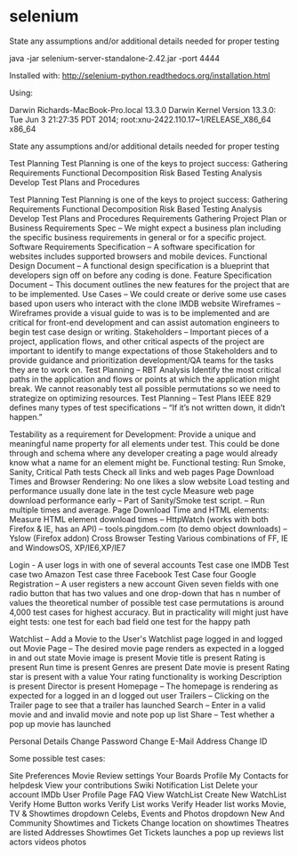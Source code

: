 selenium
========

State any assumptions and/or additional details needed for proper testing

java -jar selenium-server-standalone-2.42.jar -port 4444

Installed with:
http://selenium-python.readthedocs.org/installation.html

Using:

Darwin Richards-MacBook-Pro.local 13.3.0 Darwin Kernel Version 13.3.0: Tue Jun  3 21:27:35 PDT 2014; root:xnu-2422.110.17~1/RELEASE_X86_64 x86_64


State any assumptions and/or additional details needed for proper testing


Test Planning 
Test Planning is one of the keys to project success: 
Gathering Requirements 
Functional Decomposition 
Risk Based Testing Analysis 
Develop Test Plans and Procedures 

Test Planning 
Test Planning is one of the keys to project success: 
Gathering Requirements 
Functional Decomposition 
Risk Based Testing Analysis 
Develop Test Plans and Procedures 
Requirements Gathering 
Project Plan or Business Requirements Spec – We might expect a business plan including the specific business requirements in general or for a specific project.
Software Requirements Specification – A software specification for websites includes supported browsers and mobile devices.
Functional Design Document – A functional design specification is a blueprint that developers sign off on before any coding is done.
Feature Specification Document – This document outlines the new features for the project that are to be implemented.
Use Cases – We could create or derive some use cases based upon users who interact with the clone IMDB website
Wireframes – Wireframes provide a visual guide to was is to be implemented and are critical for front-end development and can assist automation engineers to begin test case design or writing.
Stakeholders – Important pieces of a project, application flows, and other critical aspects of the project are important to identify to mange expectations of those Stakeholders and to provide guidance and prioritization development/QA teams for the tasks they are to work on.
Test Planning – RBT Analysis 
Identify the most critical paths in the application and flows or points at which the application might break. We cannot reasonably test all possible permutations so we need to strategize on optimizing resources.
Test Planning – Test Plans 
IEEE 829 defines many types of test specifications – “If it’s not written down, it didn’t happen.” 

Testability as a requirement for Development: Provide a unique and meaningful name property for all elements under test. This could be done through and schema where any developer creating a page would already know what a name for an element might be. 
Functional testing: 
Run Smoke, Sanity, Critical Path tests 
Check all links and web pages 
Page Download Times and Browser Rendering: 
No one likes a slow website Load testing and performance usually done late in 
the test cycle 
Measure web page download performance early – Part of Sanity/Smoke test script. – Run multiple times and average. 
Page Download Time and HTML elements: 
Measure HTML element download times – HttpWatch (works with both Firefox & IE, has an API) – tools.pingdom.com (to demo object downloads) – Yslow (Firefox addon) 
Cross Browser Testing 
Various combinations of FF, IE and WindowsOS, XP/IE6,XP/IE7 

Login - A user logs in with one of several accounts
Test case one IMDB
Test case two Amazon
Test case three Facebook
Test Case four Google
Registration – A user registers a new account 
Given seven fields with one radio button that has two values and one drop-down that has n number of values the theoretical number of possible test case permutations is around 4,000 test cases for highest accuracy. 
But in practicality will might just have eight tests:
one test for each bad field
one test for the happy path

Watchlist – Add a Movie to the User's Watchlist page logged in and logged out
Movie Page – The desired movie page renders as expected in a logged in and out state
Movie image is present
Movie title is present
Rating is present
Run time is present
Genres are present 
Date movie is present
Rating star is present with a value
Your rating functionality is working
Description is present
Director is present
Homepage – The homepage is rendering as expected for a logged in an d logged out user
Trailers – Clicking on the Trailer page to see that a trailer has launched
Search – Enter in a valid movie and and invalid movie and note pop up list
Share – Test whether a pop up movie has launched

Personal Details
Change Password
Change E-Mail Address
Change ID

Some possible test cases:

Site Preferences
Movie Review settings
Your Boards Profile
My Contacts for helpdesk
View your contributions
Swiki Notification List
Delete your account
IMDb User Profile Page FAQ
View WatchList
Create New WatchList
Verify Home Button works
Verify List works
Verify Header list works
Movie, TV & Showtimes dropdown
Celebs, Events and Photos dropdown
New And Community 
Showtimes and Tickets
Change location on showtimes
Theatres are listed
Addresses
Showtimes
Get Tickets launches a pop up
reviews
list actors
videos
photos